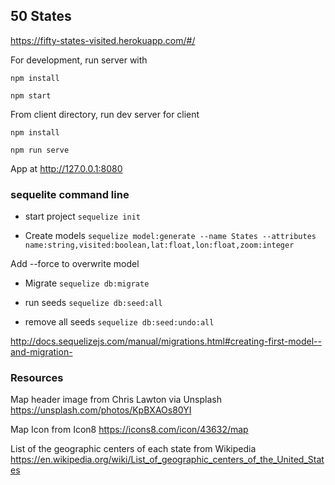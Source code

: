 ## 50 States 

https://fifty-states-visited.herokuapp.com/#/


For development, run server with 

`npm install`

`npm start`

From client directory, run dev server for client

`npm install`

`npm run serve`

App at http://127.0.0.1:8080


### sequelite command line 

- start project 
`sequelize init` 

- Create models 
`sequelize model:generate --name States --attributes name:string,visited:boolean,lat:float,lon:float,zoom:integer`

Add --force to overwrite model

- Migrate 
`sequelize db:migrate`

- run seeds 
`sequelize db:seed:all`
- remove all seeds 
`sequelize db:seed:undo:all`

http://docs.sequelizejs.com/manual/migrations.html#creating-first-model--and-migration-

### Resources 

Map header image from Chris Lawton via Unsplash
https://unsplash.com/photos/KpBXAOs80YI

Map Icon from Icon8
https://icons8.com/icon/43632/map

List of the geographic centers of each state from Wikipedia
https://en.wikipedia.org/wiki/List_of_geographic_centers_of_the_United_States
